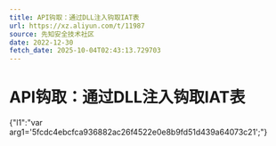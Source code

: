 ```yaml
---
title: API钩取：通过DLL注入钩取IAT表
url: https://xz.aliyun.com/t/11987
source: 先知安全技术社区
date: 2022-12-30
fetch_date: 2025-10-04T02:43:13.729703
---
```


# API钩取：通过DLL注入钩取IAT表

{"l1":"var arg1='5fcdc4ebcfca936882ac26f4522e0e8b9fd51d439a64073c21';"}